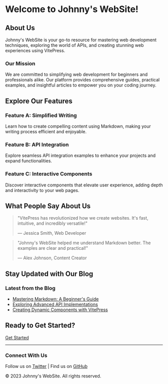 # Welcome to Johnny's WebSite!

## About Us

Johnny's WebSite is your go-to resource for mastering web development techniques, exploring the world of APIs, and creating stunning web experiences using VitePress.

### Our Mission

We are committed to simplifying web development for beginners and professionals alike. Our platform provides comprehensive guides, practical examples, and insightful articles to empower you on your coding journey.

## Explore Our Features

### Feature A: Simplified Writing

Learn how to create compelling content using Markdown, making your writing process efficient and enjoyable.

### Feature B: API Integration

Explore seamless API integration examples to enhance your projects and expand functionalities.

### Feature C: Interactive Components

Discover interactive components that elevate user experience, adding depth and interactivity to your web pages.

## What People Say About Us

> "VitePress has revolutionized how we create websites. It's fast, intuitive, and incredibly versatile!"
>
> — Jessica Smith, Web Developer

> "Johnny's WebSite helped me understand Markdown better. The examples are clear and practical!"
>
> — Alex Johnson, Content Creator

## Stay Updated with Our Blog

### Latest from the Blog

- [Mastering Markdown: A Beginner's Guide](/blog/markdown-guide)
- [Exploring Advanced API Implementations](/blog/api-implementations)
- [Creating Dynamic Components with VitePress](/blog/dynamic-components)

## Ready to Get Started?

[Get Started](/get-started)

---

### Connect With Us

Follow us on [Twitter](https://twitter.com/johnnyswebsite) | Find us on [GitHub](https://github.com/johnnyswebsite)

© 2023 Johnny's WebSite. All rights reserved.
